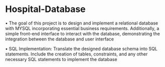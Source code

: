# Hospital-Database

• The goal of this project is to design and implement a relational database with MYSQL incorporating essential business requirements. Additionally, a simple front-end interface to interact with the database, demonstrating the integration between the database and user interface

• SQL Implementation: Translate the designed database schema into SQL statements. Include the creation of tables, constraints, and any other necessary SQL statements to implement the database
